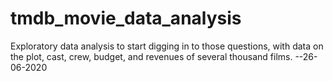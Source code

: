 # tmdb_movie_data_analysis
Exploratory data analysis to start digging in to those questions, with data on the plot, cast, crew, budget, and revenues of several thousand films.
--26-06-2020
